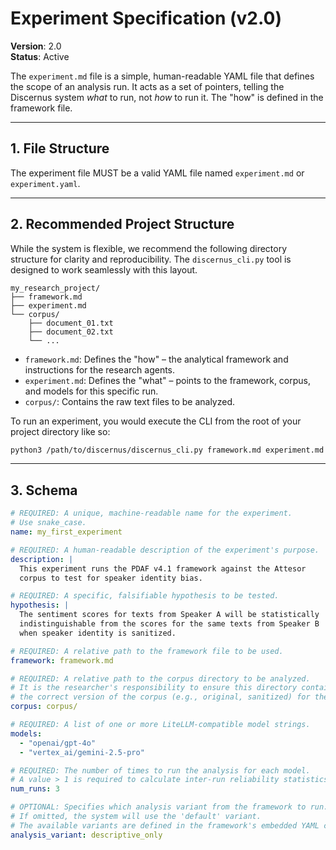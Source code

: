 # Experiment Specification (v2.0)

**Version**: 2.0  
**Status**: Active

The `experiment.md` file is a simple, human-readable YAML file that defines the scope of an analysis run. It acts as a set of pointers, telling the Discernus system *what* to run, not *how* to run it. The "how" is defined in the framework file.

---

## 1. File Structure

The experiment file MUST be a valid YAML file named `experiment.md` or `experiment.yaml`.

---

## 2. Recommended Project Structure

While the system is flexible, we recommend the following directory structure for clarity and reproducibility. The `discernus_cli.py` tool is designed to work seamlessly with this layout.

```
my_research_project/
├── framework.md
├── experiment.md
└── corpus/
    ├── document_01.txt
    ├── document_02.txt
    └── ...
```

*   `framework.md`: Defines the "how" – the analytical framework and instructions for the research agents.
*   `experiment.md`: Defines the "what" – points to the framework, corpus, and models for this specific run.
*   `corpus/`: Contains the raw text files to be analyzed.

To run an experiment, you would execute the CLI from the root of your project directory like so:

```bash
python3 /path/to/discernus/discernus_cli.py framework.md experiment.md corpus/
```

---

## 3. Schema

```yaml
# REQUIRED: A unique, machine-readable name for the experiment.
# Use snake_case.
name: my_first_experiment

# REQUIRED: A human-readable description of the experiment's purpose.
description: |
  This experiment runs the PDAF v4.1 framework against the Attesor
  corpus to test for speaker identity bias.

# REQUIRED: A specific, falsifiable hypothesis to be tested.
hypothesis: |
  The sentiment scores for texts from Speaker A will be statistically
  indistinguishable from the scores for the same texts from Speaker B
  when speaker identity is sanitized.

# REQUIRED: A relative path to the framework file to be used.
framework: framework.md

# REQUIRED: A relative path to the corpus directory to be analyzed.
# It is the researcher's responsibility to ensure this directory contains
# the correct version of the corpus (e.g., original, sanitized) for their experiment.
corpus: corpus/

# REQUIRED: A list of one or more LiteLLM-compatible model strings.
models:
  - "openai/gpt-4o"
  - "vertex_ai/gemini-2.5-pro"

# REQUIRED: The number of times to run the analysis for each model.
# A value > 1 is required to calculate inter-run reliability statistics.
num_runs: 3

# OPTIONAL: Specifies which analysis variant from the framework to run.
# If omitted, the system will use the 'default' variant.
# The available variants are defined in the framework's embedded YAML config.
analysis_variant: descriptive_only
``` 